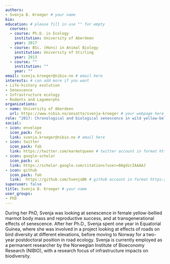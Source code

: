 ```yaml
---
authors:
- Svenja B. Kroeger # your name
bio: 
education: # please fill in use "" for empty
  courses:
  - course: Ph.D. in Ecology
    institution: University of Aberdeen
    year: 2017
  - course: BSc. (Hons) in Animal Biology
    institution: University of Stirling
    year: 2013
  - course: ""
    institution: ""
    year: ""
email: svenja.kroeger@nibio.no # email here
interests: # can add more if you want
- Life-history evolution
- Senescence
- Infrastructure ecology
- Rodents and Lagomorphs
organizations:
- name: University of Aberdeen 
  url: https://www.nibio.no/ansatte/svenja-kroeger # your webpage here
role: "2017: Chronological and biological senescence in wild yellow-bellied marmots (Marmota flaviventer)" # project title
social:
- icon: envelope
  icon_pack: fas
  link: svenja.kroeger@nibio.no # email here
- icon: twitter
  icon_pack: fab
  link: https://twitter.com/marmotqueen # twitter account in format https://twitter.com/account_name
- icon: google-scholar
  icon_pack: ai
  link: https://scholar.google.com/citations?user=0AgdzcIAAAAJ
- icon: github
  icon_pack: fab
  link:  https://github.com/SvenjaBK # github account in format https://github.com/github_name
superuser: false
title: Svenja B. Kroeger # your name
user_groups:
- PhD
---
```


During her PhD, Svenja was looking at senescence in female yellow-bellied marmot body mass and reproductive success, and at transgenerational effects of senescence. After her Ph.D., Svenja spent one year in Equatorial Guinea, where she was involved in a project looking at effects of roads on bird diversity at different elevations, before moving to Norway for a two-year postdoctoral position in road ecology. Svenja is currently employed as a permanent researcher by the Norwegian Institute of Bioeconomy Research (NIBIO), with a research focus of infrastructure impacts on biodiversity.